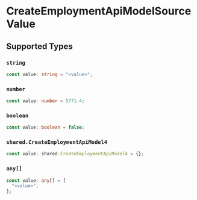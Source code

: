 # CreateEmploymentApiModelSourceValue


## Supported Types

### `string`

```typescript
const value: string = "<value>";
```

### `number`

```typescript
const value: number = 5771.4;
```

### `boolean`

```typescript
const value: boolean = false;
```

### `shared.CreateEmploymentApiModel4`

```typescript
const value: shared.CreateEmploymentApiModel4 = {};
```

### `any[]`

```typescript
const value: any[] = [
  "<value>",
];
```

